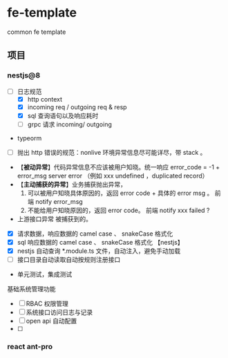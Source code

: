 # fe-template
common fe template


## 项目

### nestjs@8
- [ ] 日志规范
  - [x] http context 
  - [x] incoming req / outgoing req & resp 
  - [x] sql 查询语句以及响应耗时 
  - [ ] grpc 请求 incoming/ outgoing 
- typeorm 
- [ ]  抛出 http 错误的规范：nonlive 环境异常信息尽可能详尽，带 stack 。
  - 【**被动异常**】代码异常信息不应该被用户知晓。统一响应 error_code = -1 + error_msg server error （例如 xxx undefined ，duplicated record）
  - 【**主动捕获的异常**】业务捕获抛出异常，
    1. 可以被用户知晓具体原因的，返回 error code + 具体的 error msg 。 前端 notify error_msg
    2. 不能给用户知晓原因的，返回 error code。 前端 notify xxx failed ?
  - 上游接口异常 被捕获到的。
- [x] 请求数据，响应数据的 camel case 、 snakeCase 格式化
- [x] sql 响应数据的 camel case 、 snakeCase 格式化 【nestjs】
- [x] nestjs 自动查询 *.module.ts 文件，自动注入，避免手动加载
- [ ] 接口目录自动读取自动按规则注册接口
- 单元测试，集成测试


基础系统管理功能
- [ ] RBAC 权限管理
- [ ] 系统接口访问日志与记录
- [ ] open api 自动配置
- [ ] 

### react ant-pro
